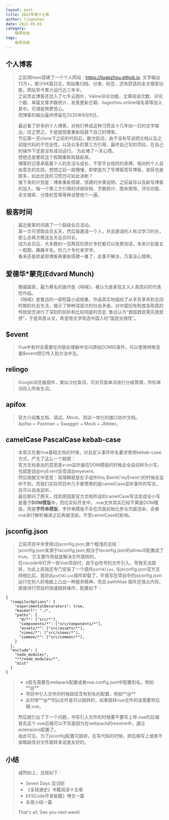 ```yaml
---
layout: post
title: 2022年第十七周
author: liugezhou
date: 2022-05-01
category:
    每周总结
tags:
    每周总结
---
```

## 个人博客
> 之前用hexo搭建了一个个人网站：https://liugezhou.github.io. 文字输出13万+，累计94篇日志，网站集归档、分类、标签，还有舒适的全文搜索功能，网站至今累计运行近三年半。  
> 之前弄此博客还加入了七牛云图片、Valine评论功能、文章阅读次数、评论个数、单篇文章字数统计、发表更新日期、liugezhou.online域名等等加入其中。可谓是煞费苦心。  
> 而博客的输出最终停留在2020年8月9日。  
<!--more -->
> 最近看了好多的个人博客，对他们养成这种习惯且十几年如一日的文字输出，叹之赞之，于是就想着重新捣鼓下自己的博客。  
> 节后第一天clone下之前的代码后，数次启动，由于没有写说明文档以及之前提代码的不完全性，以及众多的第三方引用，最终自己写的项目，在自己的操作下还是没有成功运行。 
> 为此堵了一天心情。  
> 想想还是要趁这个假期重新捣鼓起来。  
> 博客的记录承载着个人的生活与成长，不受平台规则的束缚，相对的个人自由意志的实现，想想之前一路懵懂，即使是为了写博客而写博客，收获也是颇多，如此优良的习惯岂可如此决断？  
> 接下来的计划是：博客重新搭建，搭建的步骤说明、之前留存以及新写博客的加入、每一个第三方引用的详细存档、字数统计、图床使用、评论功能、全文搜索、分类标签等等再说整他个一遍。  

## 极客时间
> 最近极客时间搞了一个超级会员活动。  
> 第一次可领取会员五天，然后每邀请一个人，并且邀请的人有过学习时长，那么会再次赠送五天会员时长。  
> 成为会员后，大多数的一百两百的原价专栏都可以免费阅读，本来计划着五一假期，薅薅羊毛，抄几个专栏来学学。  
> 看来还是抓紧把博客再重新搭建一番了，此事不解决，万事没心情啊。  

## 爱德华*蒙克(Edvard Munch)  
> 挪威画家，最为著名的画作是《呐喊》，被认为是表现主义人类苦闷的代表性作品。  
> 《呐喊》是鲁迅的一部短篇小说结集，作品真实地描绘了从辛亥革命到五四时期的社会生活，揭示了种种深层次的社会矛盾，对中国旧有制度及陈腐的传统观念进行了深刻的剖析和比较彻底的否定. 
> 鲁迅认为“救国救民需先救思想”，于是弃医从文，希望用文学改造中国人的“国民劣根性”。 

## $event
> Vue中有时会需要在内联处理器中访问原始DOM的事件，可以使用特殊变量$event把它传入到方法中去。  

## relingo
> Google浏览器插件，类似沙拉查词，可对页面单词进行分级管理，所标单词存入所有生词。

## apifox
> 官方介绍集文档、调试、Mock、测试一体化的接口协作文档。  
> Apifox = Postman + Swagger + Mock + JMeter。

## camelCase PascalCase kebab-case  
> 本周又在看Vue基础文档的时候，对自定义事件命名要求使用kebab-case方式，产生了这么一个疑惑：  
> 官方文档表达的意思是v-on监听器在DOM模版的时候会全自动转为小写，也就是说@myEvent会变成@myevent,  
> 然后根据文中意思：我理解就是在子组件this.$emit('myEvent')的时候会监听不到，而我们实际项目中几乎都使用的是camelCase监听事件的写法，且可以自由监听。     
> 最后郁闷了两天，找到原因是官方文档所说的camelCase写法变成全小写是基于**DOM模版**中，而在实际开发中，.vue文件其实已经不算是DOM模版，而是**字符串模版**，字符串模版不会在页面初始化参与页面渲染，会被vue进行解析编译之后再被渲染，不受camelCase的影响。

## jsconfig.json
> 之前项目中未使用过jsconfig.json,做个粗浅的总结：  
> jsconfig.json来源于tsconfig.json,相当于tsconfig.json的allowJS配置成了true。 
> 它主要作用就是解决文件跳转的。  
> 在vscode中打开一些Vue项目时，由于@符号的文件引入，导致无法跳转，为此上周我还专门安装了一个插件`pathAlias`, 与jsconfig.json官方支持相比后，我将此`pathAlias`插件卸载了，毕竟写在项目中的jsconfig.json运行在别人的电脑上凸出一种服务精神，而且·pathAlias·插件还很占内存。   
> 直接进行项目的快速跳转操作，配置如下：   
```
{
  "compilerOptions": {
    "experimentalDecorators": true, 
    "baseUrl": "./",
    "paths": {
      "@/*": ["src/*"],
      "components/*": ["src/components/*"],
      "assets/*": ["src/assets/*"],
      "views/*": ["src/views/*"],
      "common/*": ["src/common/*"],
    }
  },
  "exclude": [
    "node_modules",
    "**/node_modules/*",
    "dist"
  ]
}
``` 
> - `@`首先需要在webpack配置或者vue.config.json中配置别名，例如**@**   
> - 项目中引入文件的时候路径含有别名的配置，例如**@**   
> - 此时带**@**的js文件是可以跳转的，如果跳转vue文件的话需要带后缀.vue。  
> 
> 然后就引出了下一个问题，书写引入文件的时候要不要写上带.vue的后缀  
> 首先这个.vue后缀可以不写是因为在webpack的resolve中，通过extensions配置了。  
> 由此可见，为了jsconfig配置可跳转，在写代码的时候，把后缀写上或者不省略路径对文件跳转来说是友好的。  

## 小结
> 诚然如上，总结如下：  
> -  Seven Days 百词斩 
> - 《全球通史》书籍阅读十五章  
> - 《VSCode开发秘籍》博文一篇  
> - 本周小结一篇

> That's all, See you next week!